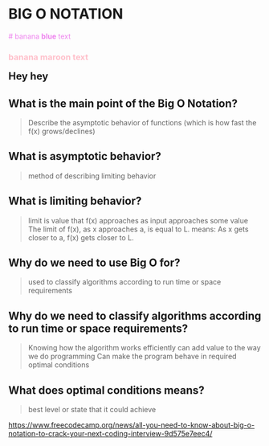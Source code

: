 # BIG O NOTATION

<span style="color:violet"># banana **blue** text</span>
### <span style="color:pink"> banana **maroon** text</span>

<span style="color:fuschia;font-weight:700;font-size:20px"> Hey hey</span>

## What is the main point of the Big O Notation?
> Describe the asymptotic behavior of functions (which is how fast the f(x) grows/declines)

## What is asymptotic behavior? 
> method of describing limiting behavior

## What is limiting behavior?
> limit is value that f(x) approaches as input approaches some value
> The limit of f(x), as x approaches a, is equal to L.
> means: As x gets closer to a, f(x) gets closer to L. 

## Why do we need to use Big O for?
> used to classify algorithms according to run time or space requirements

## Why do we need to classify algorithms according to run time or space requirements?
> Knowing how the algorithm works efficiently can add value to the way we do programming
> Can make the program behave in required optimal conditions

## What does optimal conditions means? 
> best level or state that it could achieve

https://www.freecodecamp.org/news/all-you-need-to-know-about-big-o-notation-to-crack-your-next-coding-interview-9d575e7eec4/

